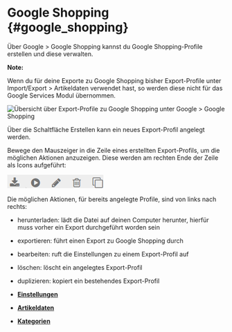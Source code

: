 # Google Shopping {#google_shopping}

Über Google \> Google Shopping kannst du Google Shopping-Profile erstellen und diese verwalten.

**Note:**

Wenn du für deine Exporte zu Google Shopping bisher Export-Profile unter Import/Export \> Artikeldaten verwendet hast, so werden diese nicht für das Google Services Modul übernommen.

![](Bilder/GooS-20180920_004.png "Übersicht über Export-Profile zu Google Shopping unter Google
      > Google Shopping")

Über die Schaltfläche Erstellen kann ein neues Export-Profil angelegt werden.

Bewege den Mauszeiger in die Zeile eines erstellten Export-Profils, um die möglichen Aktionen anzuzeigen. Diese werden am rechten Ende der Zeile als Icons aufgeführt:

![](Bilder/GoogleShoppingIcons_.png "Aktionen zu einem Export-Profil")

Die möglichen Aktionen, für bereits angelegte Profile, sind von links nach rechts:

-   herunterladen: lädt die Datei auf deinen Computer herunter, hierfür muss vorher ein Export durchgeführt worden sein
-   exportieren: führt einen Export zu Google Shopping durch
-   bearbeiten: ruft die Einstellungen zu einem Export-Profil auf
-   löschen: löscht ein angelegtes Export-Profil
-   duplizieren: kopiert ein bestehendes Export-Profil

-   **[Einstellungen](8_9_2a_Einstellungen.md)**  

-   **[Artikeldaten](8_9_2b_Artikeldaten.md)**  

-   **[Kategorien](8_9_2c_Kategorien.md)**  




